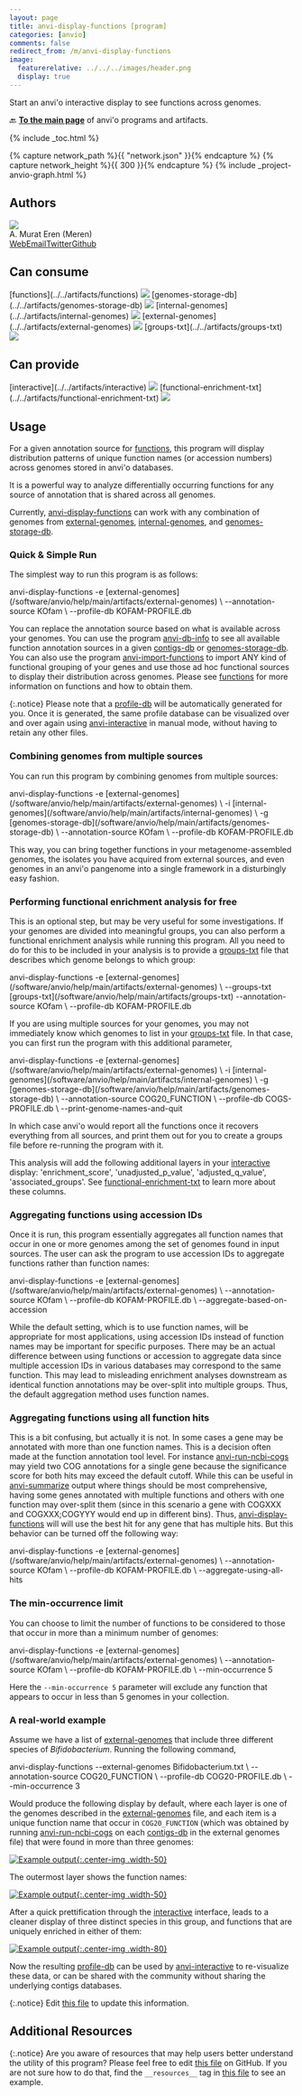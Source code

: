 ```yaml
---
layout: page
title: anvi-display-functions [program]
categories: [anvio]
comments: false
redirect_from: /m/anvi-display-functions
image:
  featurerelative: ../../../images/header.png
  display: true
---
```


Start an anvi&#x27;o interactive display to see functions across genomes.

🔙 **[To the main page](../../)** of anvi'o programs and artifacts.


{% include _toc.html %}
<div id="svg" class="subnetwork"></div>
{% capture network_path %}{{ "network.json" }}{% endcapture %}
{% capture network_height %}{{ 300 }}{% endcapture %}
{% include _project-anvio-graph.html %}


## Authors

<div class="page-author"><div class="page-author-info"><div class="page-person-photo"><img class="page-person-photo-img" src="../../images/authors/meren.jpg" /></div><div class="page-person-info-box"><span class="page-author-name">A. Murat Eren (Meren)</span><div class="page-author-social-box"><a href="http://meren.org" class="person-social" target="_blank"><i class="fa fa-fw fa-home"></i>Web</a><a href="mailto:a.murat.eren@gmail.com" class="person-social" target="_blank"><i class="fa fa-fw fa-envelope-square"></i>Email</a><a href="http://twitter.com/merenbey" class="person-social" target="_blank"><i class="fa fa-fw fa-twitter-square"></i>Twitter</a><a href="http://github.com/meren" class="person-social" target="_blank"><i class="fa fa-fw fa-github"></i>Github</a></div></div></div></div>



## Can consume


<p style="text-align: left" markdown="1"><span class="artifact-r">[functions](../../artifacts/functions) <img src="../../images/icons/CONCEPT.png" class="artifact-icon-mini" /></span> <span class="artifact-r">[genomes-storage-db](../../artifacts/genomes-storage-db) <img src="../../images/icons/DB.png" class="artifact-icon-mini" /></span> <span class="artifact-r">[internal-genomes](../../artifacts/internal-genomes) <img src="../../images/icons/TXT.png" class="artifact-icon-mini" /></span> <span class="artifact-r">[external-genomes](../../artifacts/external-genomes) <img src="../../images/icons/TXT.png" class="artifact-icon-mini" /></span> <span class="artifact-r">[groups-txt](../../artifacts/groups-txt) <img src="../../images/icons/TXT.png" class="artifact-icon-mini" /></span></p>


## Can provide


<p style="text-align: left" markdown="1"><span class="artifact-p">[interactive](../../artifacts/interactive) <img src="../../images/icons/DISPLAY.png" class="artifact-icon-mini" /></span> <span class="artifact-p">[functional-enrichment-txt](../../artifacts/functional-enrichment-txt) <img src="../../images/icons/TXT.png" class="artifact-icon-mini" /></span></p>


## Usage


For a given annotation source for <span class="artifact-n">[functions](/software/anvio/help/main/artifacts/functions)</span>, this program will display distribution patterns of unique function names (or accession numbers) across genomes stored in anvi'o databases.

It is a powerful way to analyze differentially occurring functions for any source of annotation that is shared across all genomes.

Currently, <span class="artifact-n">[anvi-display-functions](/software/anvio/help/main/programs/anvi-display-functions)</span> can work with any combination of genomes from <span class="artifact-n">[external-genomes](/software/anvio/help/main/artifacts/external-genomes)</span>, <span class="artifact-n">[internal-genomes](/software/anvio/help/main/artifacts/internal-genomes)</span>, and <span class="artifact-n">[genomes-storage-db](/software/anvio/help/main/artifacts/genomes-storage-db)</span>.

### Quick & Simple Run

The simplest way to run this program is as follows:

<div class="codeblock" markdown="1">
anvi&#45;display&#45;functions &#45;e <span class="artifact&#45;n">[external&#45;genomes](/software/anvio/help/main/artifacts/external&#45;genomes)</span> \
                       &#45;&#45;annotation&#45;source KOfam \
                       &#45;&#45;profile&#45;db KOFAM&#45;PROFILE.db
</div>

You can replace the annotation source based on what is available across your genomes. You can use the program <span class="artifact-n">[anvi-db-info](/software/anvio/help/main/programs/anvi-db-info)</span> to see all available function annotation sources in a given <span class="artifact-n">[contigs-db](/software/anvio/help/main/artifacts/contigs-db)</span> or <span class="artifact-n">[genomes-storage-db](/software/anvio/help/main/artifacts/genomes-storage-db)</span>. You can also use the program <span class="artifact-n">[anvi-import-functions](/software/anvio/help/main/programs/anvi-import-functions)</span> to import ANY kind of functional grouping of your genes and use those ad hoc functional sources to display their distribution across genomes. Please see <span class="artifact-n">[functions](/software/anvio/help/main/artifacts/functions)</span> for more information on functions and how to obtain them.

{:.notice}
Please note that a <span class="artifact-n">[profile-db](/software/anvio/help/main/artifacts/profile-db)</span> will be automatically generated for you. Once it is generated, the same profile database can be visualized over and over again using <span class="artifact-n">[anvi-interactive](/software/anvio/help/main/programs/anvi-interactive)</span> in manual mode, without having to retain any other files.


### Combining genomes from multiple sources

You can run this program by combining genomes from multiple sources:

<div class="codeblock" markdown="1">
anvi&#45;display&#45;functions &#45;e <span class="artifact&#45;n">[external&#45;genomes](/software/anvio/help/main/artifacts/external&#45;genomes)</span> \
                       &#45;i <span class="artifact&#45;n">[internal&#45;genomes](/software/anvio/help/main/artifacts/internal&#45;genomes)</span> \
                       &#45;g <span class="artifact&#45;n">[genomes&#45;storage&#45;db](/software/anvio/help/main/artifacts/genomes&#45;storage&#45;db)</span> \
                       &#45;&#45;annotation&#45;source KOfam \
                       &#45;&#45;profile&#45;db KOFAM&#45;PROFILE.db

</div>

This way, you can bring together functions in your metagenome-assembled genomes, the isolates you have acquired from external sources, and even genomes in an anvi'o pangenome into a single framework in a disturbingly easy fashion.

### Performing functional enrichment analysis for free

This is an optional step, but may be very useful for some investigations. If your genomes are divided into meaningful groups, you can also perform a functional enrichment analysis while running this program. All you need to do for this to be included in your analysis is to provide a <span class="artifact-n">[groups-txt](/software/anvio/help/main/artifacts/groups-txt)</span> file that describes which genome belongs to which group:

<div class="codeblock" markdown="1">
anvi&#45;display&#45;functions &#45;e <span class="artifact&#45;n">[external&#45;genomes](/software/anvio/help/main/artifacts/external&#45;genomes)</span> \
                       &#45;&#45;groups&#45;txt <span class="artifact&#45;n">[groups&#45;txt](/software/anvio/help/main/artifacts/groups&#45;txt)</span>
                       &#45;&#45;annotation&#45;source KOfam \
                       &#45;&#45;profile&#45;db KOFAM&#45;PROFILE.db
</div>

If you are using multiple sources for your genomes, you may not immediately know which genomes to list in your <span class="artifact-n">[groups-txt](/software/anvio/help/main/artifacts/groups-txt)</span> file. In that case, you can first run the program with this additional parameter,

<div class="codeblock" markdown="1">
anvi&#45;display&#45;functions &#45;e <span class="artifact&#45;n">[external&#45;genomes](/software/anvio/help/main/artifacts/external&#45;genomes)</span> \
                       &#45;i <span class="artifact&#45;n">[internal&#45;genomes](/software/anvio/help/main/artifacts/internal&#45;genomes)</span> \
                       &#45;g <span class="artifact&#45;n">[genomes&#45;storage&#45;db](/software/anvio/help/main/artifacts/genomes&#45;storage&#45;db)</span> \
                       &#45;&#45;annotation&#45;source COG20_FUNCTION \
                       &#45;&#45;profile&#45;db COGS&#45;PROFILE.db \
                       &#45;&#45;print&#45;genome&#45;names&#45;and&#45;quit
</div>

In which case anvi'o would report all the functions once it recovers everything from all sources, and print them out for you to create a groups file before re-running the program with it.

This analysis will add the following additional layers in your <span class="artifact-n">[interactive](/software/anvio/help/main/artifacts/interactive)</span> display: 'enrichment_score', 'unadjusted_p_value', 'adjusted_q_value', 'associated_groups'. See <span class="artifact-n">[functional-enrichment-txt](/software/anvio/help/main/artifacts/functional-enrichment-txt)</span> to learn more about these columns.

### Aggregating functions using accession IDs

Once it is run, this program essentially aggregates all function names that occur in one or more genomes among the set of genomes found in input sources. The user can ask the program to use accession IDs to aggregate functions rather than function names:

<div class="codeblock" markdown="1">
anvi&#45;display&#45;functions &#45;e <span class="artifact&#45;n">[external&#45;genomes](/software/anvio/help/main/artifacts/external&#45;genomes)</span> \
                       &#45;&#45;annotation&#45;source KOfam \
                       &#45;&#45;profile&#45;db KOFAM&#45;PROFILE.db \
                       &#45;&#45;aggregate&#45;based&#45;on&#45;accession
</div>

While the default setting, which is to use function names, will be appropriate for most applications, using accession IDs instead of function names may be important for specific purposes. There may be an actual difference between using functions or accession to aggregate data since multiple accession IDs in various databases may correspond to the same function. This may lead to misleading enrichment analyses downstream as identical function annotations may be over-split into multiple groups. Thus, the default aggregation method uses function names.

### Aggregating functions using all function hits

This is a bit confusing, but actually it is not. In some cases a gene may be annotated with more than one function names. This is a decision often made at the function annotation tool level. For instance <span class="artifact-n">[anvi-run-ncbi-cogs](/software/anvio/help/main/programs/anvi-run-ncbi-cogs)</span> may yield two COG annotations for a single gene because the significance score for both hits may exceed the default cutoff. While this can be useful in <span class="artifact-n">[anvi-summarize](/software/anvio/help/main/programs/anvi-summarize)</span> output where things should be most comprehensive, having some genes annotated with multiple functions and others with one function may over-split them (since in this scenario a gene with COGXXX and COGXXX;COGYYY would end up in different bins). Thus, <span class="artifact-n">[anvi-display-functions](/software/anvio/help/main/programs/anvi-display-functions)</span> will will use the best hit for any gene that has multiple hits. But this behavior can be turned off the following way:

<div class="codeblock" markdown="1">
anvi&#45;display&#45;functions &#45;e <span class="artifact&#45;n">[external&#45;genomes](/software/anvio/help/main/artifacts/external&#45;genomes)</span> \
                       &#45;&#45;annotation&#45;source KOfam \
                       &#45;&#45;profile&#45;db KOFAM&#45;PROFILE.db \
                       &#45;&#45;aggregate&#45;using&#45;all&#45;hits
</div>

### The min-occurrence limit

You can choose to limit the number of functions to be considered to those that occur in more than a minimum number of genomes:

<div class="codeblock" markdown="1">
anvi&#45;display&#45;functions &#45;e <span class="artifact&#45;n">[external&#45;genomes](/software/anvio/help/main/artifacts/external&#45;genomes)</span> \
                       &#45;&#45;annotation&#45;source KOfam \
                       &#45;&#45;profile&#45;db KOFAM&#45;PROFILE.db \
                       &#45;&#45;min&#45;occurrence 5
</div>

Here the `--min-occurrence 5` parameter will exclude any function that appears to occur in less than 5 genomes in your collection.


### A real-world example

Assume we have a list of <span class="artifact-n">[external-genomes](/software/anvio/help/main/artifacts/external-genomes)</span> that include three different species of *Bifidobacterium*. Running the following command,

<div class="codeblock" markdown="1">
anvi&#45;display&#45;functions &#45;&#45;external&#45;genomes Bifidobacterium.txt \
                       &#45;&#45;annotation&#45;source COG20_FUNCTION \
                       &#45;&#45;profile&#45;db COG20&#45;PROFILE.db \
                       &#45;&#45;min&#45;occurrence 3
</div>

Would produce the following display by default, where each layer is one of the genomes described in the <span class="artifact-n">[external-genomes](/software/anvio/help/main/artifacts/external-genomes)</span> file, and each item is a unique function name that occur in `COG20_FUNCTION` (which was obtained by running <span class="artifact-n">[anvi-run-ncbi-cogs](/software/anvio/help/main/programs/anvi-run-ncbi-cogs)</span> on each <span class="artifact-n">[contigs-db](/software/anvio/help/main/artifacts/contigs-db)</span> in the external genomes file) that were found in more than three genomes:

[![Example output](../../images/anvi-display-functions-01.png){:.center-img .width-50}](../../images/anvi-display-functions-01.png)

The outermost layer shows the function names:

[![Example output](../../images/anvi-display-functions-02.png){:.center-img .width-50}](../../images/anvi-display-functions-02.png)

After a quick prettification through the <span class="artifact-n">[interactive](/software/anvio/help/main/artifacts/interactive)</span> interface, leads to a cleaner display of three distinct species in this group, and functions that are uniquely enriched in either of them:

[![Example output](../../images/anvi-display-functions-03.png){:.center-img .width-80}](../../images/anvi-display-functions-03.png)

Now the resulting <span class="artifact-n">[profile-db](/software/anvio/help/main/artifacts/profile-db)</span> can be used by <span class="artifact-n">[anvi-interactive](/software/anvio/help/main/programs/anvi-interactive)</span> to re-visualize these data, or can be shared with the community without sharing the underlying contigs databases.


{:.notice}
Edit [this file](https://github.com/merenlab/anvio/tree/master/anvio/docs/programs/anvi-display-functions.md) to update this information.


## Additional Resources



{:.notice}
Are you aware of resources that may help users better understand the utility of this program? Please feel free to edit [this file](https://github.com/merenlab/anvio/tree/master/bin/anvi-display-functions) on GitHub. If you are not sure how to do that, find the `__resources__` tag in [this file](https://github.com/merenlab/anvio/blob/master/bin/anvi-interactive) to see an example.

